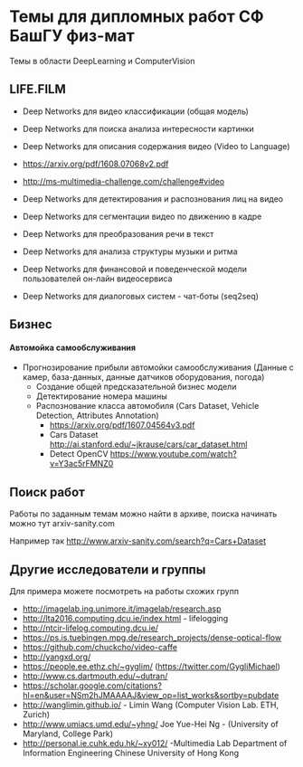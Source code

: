 # Темы для дипломных работ СФ БашГУ физ-мат
Темы в области DeepLearning и ComputerVision

## LIFE.FILM

* Deep Networks для видео классификации (общая модель)
* Deep Networks для поиска анализа интересности картинки
* Deep Networks для описания содержания видео (Video to Language)
 * https://arxiv.org/pdf/1608.07068v2.pdf
 * http://ms-multimedia-challenge.com/challenge#video
 
* Deep Networks для детектирования и распознования лиц на видео
* Deep Networks для сегментации видео по движению в кадре
* Deep Networks для преобразования речи в текст
* Deep Networks для анализа структуры музыки и ритма
* Deep Networks для финансовой и поведенческой модели пользователей он-лайн видеосервиса
* Deep Networks для диалоговых систем - чат-боты  (seq2seq)


## Бизнес

#### Автомойка самообслуживания

* Прогнозирование прибыли автомойки самообслуживания (Данные с камер, база-данных, данные датчиков оборудования, погода)
  * Создание общей предсказательной бизнес модели
  * Детектирование номера машины 
  * Распознование класса автомобиля (Cars Dataset, Vehicle Detection, Attributes Annotation) 
    * https://arxiv.org/pdf/1607.04564v3.pdf
    * Cars Dataset http://ai.stanford.edu/~jkrause/cars/car_dataset.html
    * Detect OpenCV https://www.youtube.com/watch?v=Y3ac5rFMNZ0
 


## Поиск работ 

Работы по заданным темам можно найти в архиве, поиска начинать можно тут arxiv-sanity.com

Например так http://www.arxiv-sanity.com/search?q=Cars+Dataset


## Другие исследователи и группы
Для примера можете посмотреть на работы схожих групп

* http://imagelab.ing.unimore.it/imagelab/research.asp
* http://lta2016.computing.dcu.ie/index.html - lifelogging
* http://ntcir-lifelog.computing.dcu.ie/
* https://ps.is.tuebingen.mpg.de/research_projects/dense-optical-flow
* https://github.com/chuckcho/video-caffe
* http://yangxd.org/
* https://people.ee.ethz.ch/~gyglim/ (https://twitter.com/GygliMichael)
* http://www.cs.dartmouth.edu/~dutran/
* https://scholar.google.com/citations?hl=en&user=NSm2hJMAAAAJ&view_op=list_works&sortby=pubdate
* http://wanglimin.github.io/ - Limin Wang (Computer Vision Lab. ETH, Zurich)
* http://www.umiacs.umd.edu/~yhng/ Joe Yue-Hei Ng - (University of Maryland, College Park)
* http://personal.ie.cuhk.edu.hk/~xy012/ -Multimedia Lab Department of Information Engineering Chinese University of Hong Kong
